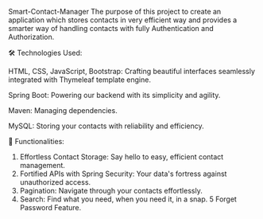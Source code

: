 Smart-Contact-Manager
The purpose of this project to create an application which stores contacts in very efficient way and provides a smarter way of handling contacts with fully Authentication and Authorization.

🛠 Technologies Used:

HTML, CSS, JavaScript, Bootstrap: Crafting beautiful interfaces seamlessly integrated with Thymeleaf template engine.

Spring Boot: Powering our backend with its simplicity and agility.

Maven: Managing dependencies.

MySQL: Storing your contacts with reliability and efficiency.


🎯 Functionalities:

1) Effortless Contact Storage: Say hello to easy, efficient contact management.
2) Fortified APIs with Spring Security: Your data's fortress against unauthorized access.
3) Pagination: Navigate through your contacts effortlessly.
4) Search: Find what you need, when you need it, in a snap.
5 Forget Password Feature.
